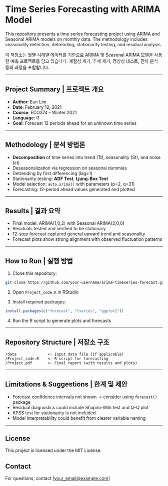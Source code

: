 
# Time Series Forecasting with ARIMA Model

This repository presents a time series forecasting project using ARIMA and Seasonal ARIMA models on monthly data. The methodology includes seasonality detection, detrending, stationarity testing, and residual analysis.

이 저장소는 월별 시계열 데이터를 기반으로 ARIMA 및 Seasonal ARIMA 모델을 사용한 예측 프로젝트를 담고 있습니다. 계절성 제거, 추세 제거, 정상성 테스트, 잔차 분석 등의 과정을 포함합니다.

---

## Project Summary | 프로젝트 개요

- **Author**: Eun Lim  
- **Date**: February 12, 2021  
- **Course**: ECO374 - Winter 2021  
- **Language**: R  
- **Goal**: Forecast 12 periods ahead for an unknown time series  

---

## Methodology | 분석 방법론

- **Decomposition** of time series into trend (Tt), seasonality (St), and noise (εt)
- Deseasonalization via regression on seasonal dummies
- Detrending by first differencing (lag=1)
- Stationarity testing: **ADF Test**, **Ljung-Box Test**
- Model selection: `auto.arima()` with parameters (p=2, q=31)
- Forecasting: 12-period ahead values generated and plotted

---

## Results | 결과 요약

- Final model: ARIMA(1,0,2) with Seasonal ARIMA(2,0,0)
- Residuals tested and verified to be stationary
- 12-step forecast captured general upward trend and seasonality
- Forecast plots show strong alignment with observed fluctuation patterns

---

## How to Run | 실행 방법

1. Clone this repository:
```bash
git clone https://github.com/your-username/arima-timeseries-forecast.git
```

2. Open `Project_code.R` in RStudio

3. Install required packages:
```r
install.packages(c("forecast", "tseries", "ggplot2"))
```

4. Run the R script to generate plots and forecasts

---

## Repository Structure | 저장소 구조

```
/data              <- Input data file (if applicable)
/Project_code.R    <- R script for forecasting
/Project.pdf       <- Final report (with results and plots)
```

---

## Limitations & Suggestions | 한계 및 제안

- Forecast confidence intervals not shown → consider using `forecast()` package
- Residual diagnostics could include Shapiro-Wilk test and Q-Q plot
- KPSS test for stationarity is not included
- Model interpretability could benefit from clearer variable naming

---

## License

This project is licensed under the MIT License.

## Contact

For questions, contact [your_email@example.com]
